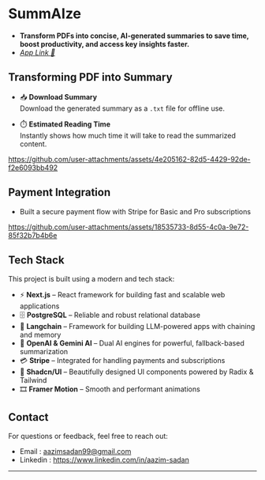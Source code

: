 # SummAIze
- **Transform PDFs into concise, AI-generated summaries to save time, boost productivity, and access key insights faster.**
- *<a target="_blank" href="https://summ-ai-ze.vercel.app">App Link 🔗</a>*

<h2>Transforming PDF into Summary</h2>


- 📥 **Download Summary**  
  Download the generated summary as a `.txt` file for offline use.

- ⏱️ **Estimated Reading Time**  
  Instantly shows how much time it will take to read the summarized content.

https://github.com/user-attachments/assets/4e205162-82d5-4429-92de-f2e6093bb492


<h2>Payment Integration</h2>

- Built a secure payment flow with Stripe for Basic and Pro subscriptions

https://github.com/user-attachments/assets/18535733-8d55-4c0a-9e72-85f32b7b4b6e

## Tech Stack

This project is built using a modern and tech stack:

- ⚡ **Next.js** – React framework for building fast and scalable web applications
- 🗄️ **PostgreSQL** – Reliable and robust relational database
- 🧠 **Langchain** – Framework for building LLM-powered apps with chaining and memory
- 🤖 **OpenAI & Gemini AI** – Dual AI engines for powerful, fallback-based summarization
- 💳 **Stripe** – Integrated for handling payments and subscriptions
- 🎨 **Shadcn/UI** – Beautifully designed UI components powered by Radix & Tailwind
- 🎞️ **Framer Motion** – Smooth and performant animations

## Contact
For questions or feedback, feel free to reach out:
- Email : aazimsadan99@gmail.com
- Linkedin : https://www.linkedin.com/in/aazim-sadan
---
